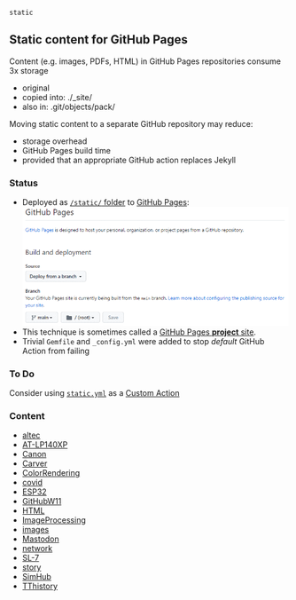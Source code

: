 `static`
## Static content for GitHub Pages
Content (e.g. images, PDFs, HTML) in GitHub Pages repositories consume 3x storage
- original
- copied into: ./_site/
- also in: .git/objects/pack/

Moving static content to a separate GitHub repository may reduce:
- storage overhead
- GitHub Pages build time  
- provided that an appropriate GitHub action replaces Jekyll

### Status
- Deployed as [`/static/` folder](https://blekenbleu.github.io/static/)
 to [GitHub Pages](https://blekenbleu.github.io/):  
    ![settings](static.gif)  
- This technique is sometimes called a [GitHub Pages **project** site](https://docs.github.com/en/pages/getting-started-with-github-pages/about-github-pages#types-of-github-pages-sites).  
- Trivial `Gemfile` and `_config.yml` were added to stop *default* GitHub Action from failing  

### To Do
Consider using [`static.yml`](https://github.com/actions/starter-workflows/blob/main/pages/static.yml)
 as a [Custom Action](https://docs.github.com/en/pages/getting-started-with-github-pages/configuring-a-publishing-source-for-your-github-pages-site) 

### Content
- [altec](altec/index.htm)
- [AT-LP140XP](AT-LP140XP/index.htm)
- [Canon](Canon/index.html)
- [Carver](Carver/index.htm)
- [ColorRendering](ColorRendering/index.html)
- [covid](covid/index.htm)
- [ESP32](ESP32/index.htm)
- [GitHubW11](GitHubW11/index.htm)
- [HTML](HTML/README.md)
- [ImageProcessing](ImageProcessing/index.htm)
- [images](images/)
- [Mastodon](Mastodon/TeslaTrump/index.htm)
- [network](network/index.htm)
- [SL-7](SL-7/index.htm)
- [story](story/index.htm)
- [SimHub](SimHub/index.htm)
- [TThistory](TThistory/)
